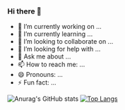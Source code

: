 ### Hi there 👋

- 🔭 I’m currently working on ...
- 🌱 I’m currently learning ...
- 👯 I’m looking to collaborate on ...
- 🤔 I’m looking for help with ...
- 💬 Ask me about ...
- 📫 How to reach me: ...
- 😄 Pronouns: ...
- ⚡ Fun fact: ...

![Anurag's GitHub stats](https://github-readme-stats.vercel.app/api?username=1766868838&show_icons=true)
[![Top Langs](https://github-readme-stats.vercel.app/api/top-langs/?username=1766868838&layout=compact)](https://github.com/anuraghazra/github-readme-stats)